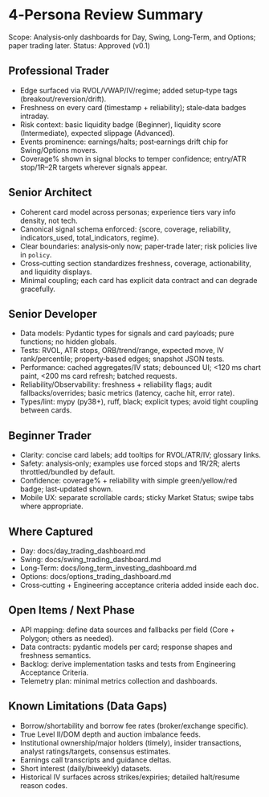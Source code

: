 # 4‑Persona Review Summary

Scope: Analysis‑only dashboards for Day, Swing, Long‑Term, and Options; paper trading later.
Status: Approved (v0.1)

## Professional Trader
- Edge surfaced via RVOL/VWAP/IV/regime; added setup‑type tags (breakout/reversion/drift).
- Freshness on every card (timestamp + reliability); stale‑data badges intraday.
- Risk context: basic liquidity badge (Beginner), liquidity score (Intermediate), expected slippage (Advanced).
- Events prominence: earnings/halts; post‑earnings drift chip for Swing/Options movers.
- Coverage% shown in signal blocks to temper confidence; entry/ATR stop/1R–2R targets wherever signals appear.

## Senior Architect
- Coherent card model across personas; experience tiers vary info density, not tech.
- Canonical signal schema enforced: {score, coverage, reliability, indicators_used, total_indicators, regime}.
- Clear boundaries: analysis‑only now; paper‑trade later; risk policies live in `policy`.
- Cross‑cutting section standardizes freshness, coverage, actionability, and liquidity displays.
- Minimal coupling; each card has explicit data contract and can degrade gracefully.

## Senior Developer
- Data models: Pydantic types for signals and card payloads; pure functions; no hidden globals.
- Tests: RVOL, ATR stops, ORB/trend/range, expected move, IV rank/percentile; property‑based edges; snapshot JSON tests.
- Performance: cached aggregates/IV stats; debounced UI; <120 ms chart paint, <200 ms card refresh; batched requests.
- Reliability/Observability: freshness + reliability flags; audit fallbacks/overrides; basic metrics (latency, cache hit, error rate).
- Types/lint: mypy (py38+), ruff, black; explicit types; avoid tight coupling between cards.

## Beginner Trader
- Clarity: concise card labels; add tooltips for RVOL/ATR/IV; glossary links.
- Safety: analysis‑only; examples use forced stops and 1R/2R; alerts throttled/bundled by default.
- Confidence: coverage% + reliability with simple green/yellow/red badge; last‑updated shown.
- Mobile UX: separate scrollable cards; sticky Market Status; swipe tabs where appropriate.

## Where Captured
- Day: docs/day_trading_dashboard.md
- Swing: docs/swing_trading_dashboard.md
- Long‑Term: docs/long_term_investing_dashboard.md
- Options: docs/options_trading_dashboard.md
- Cross‑cutting + Engineering acceptance criteria added inside each doc.

## Open Items / Next Phase
- API mapping: define data sources and fallbacks per field (Core + Polygon; others as needed).
- Data contracts: pydantic models per card; response shapes and freshness semantics.
- Backlog: derive implementation tasks and tests from Engineering Acceptance Criteria.
- Telemetry plan: minimal metrics collection and dashboards.

## Known Limitations (Data Gaps)
- Borrow/shortability and borrow fee rates (broker/exchange specific).
- True Level II/DOM depth and auction imbalance feeds.
- Institutional ownership/major holders (timely), insider transactions, analyst ratings/targets, consensus estimates.
- Earnings call transcripts and guidance deltas.
- Short interest (daily/biweekly) datasets.
- Historical IV surfaces across strikes/expiries; detailed halt/resume reason codes.
